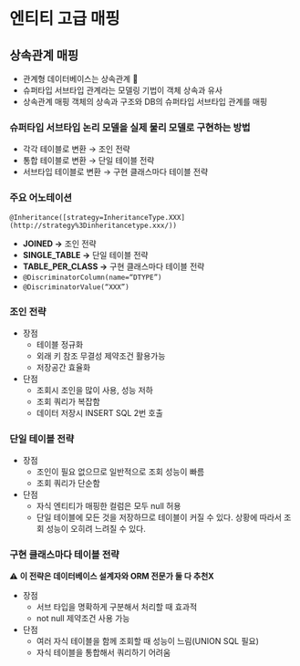 # 엔티티 고급 매핑

## 상속관계 매핑

- 관계형 데이터베이스는 상속관계 🚫
- 슈퍼타입 서브타입 관계라는 모델링 기법이 객체 상속과 유사
- 상속관계 매핑
  객체의 상속과 구조와 DB의 슈퍼타입 서브타입 관계를 매핑

### 슈퍼타입 서브타입 논리 모델을 실제 물리 모델로 구현하는 방법

- 각각 테이블로 변환 → 조인 전략
- 통합 테이블로 변환 → 단일 테이블 전략
- 서브타입 테이블로 변환 → 구현 클래스마다 테이블 전략

### 주요 어노테이션

`@Inheritance([strategy=InheritanceType.XXX](http://strategy%3Dinheritancetype.xxx/))`

- **JOINED →** 조인 전략
- **SINGLE_TABLE →** 단일 테이블 전략
- **TABLE_PER_CLASS →** 구현 클래스마다 테이블 전략
- `@DiscriminatorColumn(name=“DTYPE”)`
- `@DiscriminatorValue(“XXX”)`

### 조인 전략

- 장점
    - 테이블 정규화
    - 외래 키 참조 무결성 제약조건 활용가능
    - 저장공간 효율화
- 단점
    - 조회시 조인을 많이 사용, 성능 저하
    - 조회 쿼리가 복잡함
    - 데이터 저장시 INSERT SQL 2번 호출

### 단일 테이블 전략

- 장점
    - 조인이 필요 없으므로 일반적으로 조회 성능이 빠름
    - 조회 쿼리가 단순함
- 단점
    - 자식 엔티티가 매핑한 컬럼은 모두 null 허용
    - 단일 테이블에 모든 것을 저장하므로 테이블이 커질 수 있다.
      상황에 따라서 조회 성능이 오히려 느려질 수 있다.

### 구현 클래스마다 테이블 전략

⚠️ **이 전략은 데이터베이스 설계자와 ORM 전문가 둘 다 추천X**

- 장점
    - 서브 타입을 명확하게 구분해서 처리할 때 효과적
    - not null 제약조건 사용 가능
- 단점
    - 여러 자식 테이블을 함께 조회할 때 성능이 느림(UNION SQL 필요)
    - 자식 테이블을 통합해서 쿼리하기 어려움